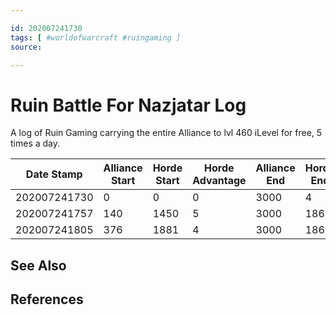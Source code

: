 ```yaml
---

id: 202007241730
tags: [ #worldofwarcraft #ruingaming ]
source: 

---
```


# Ruin Battle For Nazjatar Log

A log of Ruin Gaming carrying the entire Alliance to lvl 460 iLevel for free, 5 times a day.

 | Date Stamp   | Alliance Start | Horde Start | Horde Advantage | Alliance End | Horde End |
 | ------------ | -------------- | ----------- | --------------- | ------------ | --------- |
 | 202007241730 | 0              | 0           | 0               | 3000         | 4         |
 | 202007241757 | 140            | 1450        | 5               | 3000         | 1860      |
 | 202007241805 | 376            | 1881        | 4               | 3000         | 1860      |



## See Also

## References

